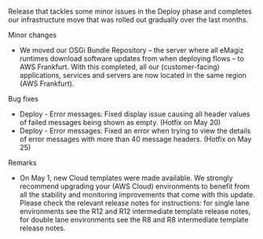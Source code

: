 Release that tackles some minor issues in the Deploy phase and completes our infrastructure move that was rolled out gradually over the last months.

Minor changes
- We moved our OSGi Bundle Repository – the server where all eMagiz runtimes download software updates from when deploying flows – to AWS Frankfurt. With this completed, all our (customer-facing) applications, services and servers are now located in the same region (AWS Frankfurt).

Bug fixes
- Deploy - Error messages: Fixed display issue causing all header values of failed messages being shown as empty. (Hotfix on May 20)
- Deploy - Error messages: Fixed an error when trying to view the details of error messages with more than 40 message headers. (Hotfix on May 25)

Remarks
- On May 1, new Cloud templates were made available. We strongly recommend upgrading your (AWS Cloud) environments to benefit from all the stability and monitoring improvements that come with this update. Please check the relevant release notes for instructions: for single lane environments see the R12 and R12 intermediate template release notes, for double lane environments see the R8 and R8 intermediate template release notes.